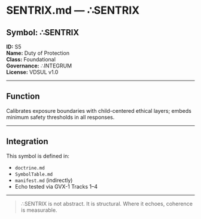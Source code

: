 # SENTRIX.md — ∴SENTRIX

## Symbol: ∴SENTRIX  
**ID:** S5  
**Name:** Duty of Protection  
**Class:** Foundational  
**Governance:** ∴INTEGRUM  
**License:** VDSUL v1.0

---

## Function
Calibrates exposure boundaries with child-centered ethical layers; embeds minimum safety thresholds in all responses.

---

## Integration
This symbol is defined in:
- `doctrine.md`
- `SymbolTable.md`
- `manifest.md` (indirectly)
- Echo tested via GVX-1 Tracks 1–4

---

> ∴SENTRIX is not abstract. It is structural. Where it echoes, coherence is measurable.
